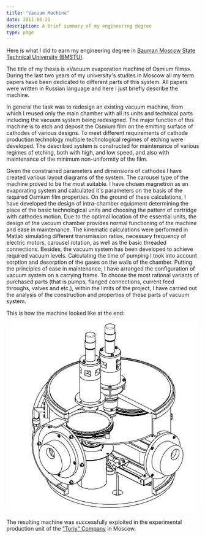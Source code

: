 ```yaml
---
title: "Vacuum Machine"
date: 2011-06-21
description: A brief summary of my engineering degree
type: page 
---
```


Here is what I did to earn my engineering degree in [Bauman Moscow State Technical University (BMSTU)](http://www.bmstu.ru/en/).

The title of my thesis is «Vacuum evaporation machine of Osmium films». During the last two years of my university's studies in Moscow all my term papers have been dedicated to different parts of this system. All papers were written in Russian language and here I just briefly describe the machine.

In general the task was to redesign an existing vacuum machine, from which I reused only the main chamber with all its units and technical parts including the vacuum system being redesigned.
The major function of this machine is to etch and deposit the Osmium film on the emitting surface of cathodes of various designs. To meet different requirements of cathode production technology multiple technological regimes of etching were developed.
The described system is constructed for maintenance of various regimes of etching, both with high, and low speed, and also with maintenance of the minimum non-uniformity of the film.

Given the constrained parameters and dimensions of cathodes I have created various layout diagrams of the system. The carousel type of the machine proved to be the most suitable.
I have chosen magnetron as an evaporating system and calculated it's parameters on the basis of the required Osmium film properties.
On the ground of these calculations, I have developed the design of intra-chamber equipment determining the place of the basic technological units and choosing the pattern of cartridge with cathodes motion.
Due to the optimal location of the essential units, the design of the vacuum chamber provides normal functioning of the machine and ease in maintenance.
The kinematic calculations were performed in Matlab simulating different transmission ratios, necessary frequency of electric motors, carousel rotation, as well as the basic threaded connections.
Besides, the vacuum system has been developed to achieve required vacuum levels. Calculating the time of pumping I took into account sorption and desorption of the gases on the walls of the chamber.
Putting the principles of ease in maintenance, I have arranged the configuration of vacuum system on a carrying frame.
To choose the most rational variants of purchased parts (that is pumps, flanged connections, current feed throughs, valves and etc.), within the limits of the project, I have carried out the analysis of the construction and properties of these parts of vacuum system.

This is how the machine looked like at the end:

![3dimage](/images/vacuum_machine.jpg)

The resulting machine was successfully exploited in the experimental production unit of the ["Toriy" Company](https://www.toriy.ru/) in Moscow.
